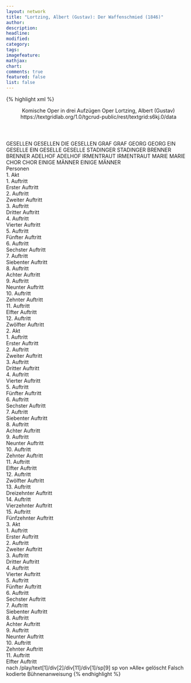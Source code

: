 ```yaml
---
layout: network
title: "Lortzing, Albert (Gustav): Der Waffenschmied (1846)"
author:
description:
headline:
modified:
category:
tags:
imagefeature:
mathjax:
chart:
comments: true
featured: false
list: false
---
```

{% highlight xml %}
<?xml-model href="https://raw.githubusercontent.com/DLiNa/project/master/rules/lina.rnc"?><?xml-model href="https://raw.githubusercontent.com/DLiNa/project/master/rules/lina.sch"?>
<play xmlns="http://lina.digital">
  <header>
    <title>Der Waffenschmied</title>
  	<subtitle>Komische Oper in drei Aufzügen</subtitle>
    <genretitle>Oper</genretitle>
    <author>Lortzing, Albert (Gustav)</author>
  	<date when="1846" type="premiere"/>
  	<source>https://textgridlab.org/1.0/tgcrud-public/rest/textgrid:s6kj.0/data</source>
  </header>
  <personae>
    <character>
      <name>GESELLEN</name>
      <alias xml:id="gesellen">
        <name>GESELLEN</name>
      </alias>
    	<alias xml:id="die_gesellen">
    		<name>DIE GESELLEN</name>
    	</alias>
    </character>
    <character>
      <name>GRAF</name>
      <alias xml:id="graf">
        <name>GRAF</name>
      </alias>
    </character>
    <character>
      <name>GEORG</name>
      <alias xml:id="georg">
        <name>GEORG</name>
      </alias>
    </character>
    <character>
      <name>EIN GESELLE</name>
      <alias xml:id="ein_geselle">
        <name>EIN GESELLE</name>
      </alias>
    	<alias xml:id="geselle">
    		<name>GESELLE</name>
    	</alias>
    </character>
    <character>
      <name>STADINGER</name>
      <alias xml:id="stadinger">
        <name>STADINGER</name>
      </alias>
    </character>
    <character>
      <name>BRENNER</name>
      <alias xml:id="brenner">
        <name>BRENNER</name>
      </alias>
    </character>
    <character>
      <name>ADELHOF</name>
      <alias xml:id="adelhof">
        <name>ADELHOF</name>
      </alias>
    </character>
    <character>
      <name>IRMENTRAUT</name>
      <alias xml:id="irmentraut">
        <name>IRMENTRAUT</name>
      </alias>
    </character>
    <character>
      <name>MARIE</name>
      <alias xml:id="marie">
        <name>MARIE</name>
      </alias>
    </character>
    <character>
      <name>CHOR</name>
      <alias xml:id="chor">
        <name>CHOR</name>
      </alias>
    </character>
    <character>
      <name>EINIGE MÄNNER</name>
      <alias xml:id="einige_männer">
        <name>EINIGE MÄNNER</name>
      </alias>
    </character>
  </personae>
  <text>
    <div>
      <head>Personen</head>
    </div>
    <div>
      <head>1. Akt</head>
      <div>
        <head>1. Auftritt</head>
        <div>
          <head>Erster Auftritt</head>
          <sp who="#gesellen">
            <amount n="2" unit="speech_acts"/>
            <amount n="92" unit="words"/>
            <amount n="24" unit="lines"/>
            <amount n="556" unit="chars"/>
          </sp>
          <sp who="#graf">
            <amount n="6" unit="speech_acts"/>
            <amount n="64" unit="words"/>
            <amount n="15" unit="lines"/>
            <amount n="358" unit="chars"/>
          </sp>
          <sp who="#georg">
            <amount n="6" unit="speech_acts"/>
            <amount n="79" unit="words"/>
            <amount n="16" unit="lines"/>
            <amount n="398" unit="chars"/>
          </sp>
          <sp who="#ein_geselle">
            <amount n="1" unit="speech_acts"/>
            <amount n="18" unit="words"/>
            <amount n="4" unit="lines"/>
            <amount n="100" unit="chars"/>
          </sp>
        </div>
      </div>
      <div>
        <head>2. Auftritt</head>
        <div>
          <head>Zweiter Auftritt</head>
          <sp who="#stadinger">
            <amount n="4" unit="speech_acts"/>
            <amount n="349" unit="words"/>
            <amount n="64" unit="lines"/>
            <amount n="1855" unit="chars"/>
          </sp>
          <sp who="#die_gesellen">
            <amount n="1" unit="speech_acts"/>
            <amount n="10" unit="words"/>
            <amount n="3" unit="lines"/>
            <amount n="67" unit="chars"/>
          </sp>
          <sp who="#gesellen">
            <amount n="2" unit="speech_acts"/>
            <amount n="31" unit="words"/>
            <amount n="6" unit="lines"/>
            <amount n="163" unit="chars"/>
          </sp>
          <sp who="#georg">
            <amount n="1" unit="speech_acts"/>
            <amount n="2" unit="words"/>
            <amount n="1" unit="lines"/>
            <amount n="13" unit="chars"/>
          </sp>
        </div>
      </div>
      <div>
        <head>3. Auftritt</head>
        <div>
          <head>Dritter Auftritt</head>
          <sp who="#georg">
            <amount n="18" unit="speech_acts"/>
            <amount n="320" unit="words"/>
            <amount n="13" unit="lines"/>
            <amount n="1821" unit="chars"/>
          </sp>
          <sp who="#graf">
            <amount n="18" unit="speech_acts"/>
            <amount n="198" unit="words"/>
            <amount n="15" unit="lines"/>
            <amount n="1071" unit="chars"/>
          </sp>
        </div>
      </div>
      <div>
        <head>4. Auftritt</head>
        <div>
          <head>Vierter Auftritt</head>
          <sp who="#georg">
            <amount n="1" unit="speech_acts"/>
            <amount n="348" unit="words"/>
            <amount n="51" unit="lines"/>
            <amount n="1867" unit="chars"/>
          </sp>
        </div>
      </div>
      <div>
        <head>5. Auftritt</head>
        <div>
          <head>Fünfter Auftritt</head>
          <sp who="#brenner">
            <amount n="24" unit="speech_acts"/>
            <amount n="323" unit="words"/>
            <amount n="19" unit="lines"/>
            <amount n="1826" unit="chars"/>
          </sp>
          <sp who="#adelhof">
            <amount n="23" unit="speech_acts"/>
            <amount n="271" unit="words"/>
            <amount n="17" unit="lines"/>
            <amount n="1464" unit="chars"/>
          </sp>
        </div>
      </div>
      <div>
        <head>6. Auftritt</head>
        <div>
          <head>Sechster Auftritt</head>
          <sp who="#irmentraut">
            <amount n="5" unit="speech_acts"/>
            <amount n="216" unit="words"/>
            <amount n="1223" unit="chars"/>
          </sp>
          <sp who="#adelhof">
            <amount n="3" unit="speech_acts"/>
            <amount n="27" unit="words"/>
            <amount n="3" unit="lines"/>
            <amount n="138" unit="chars"/>
          </sp>
          <sp who="#brenner">
            <amount n="6" unit="speech_acts"/>
            <amount n="60" unit="words"/>
            <amount n="5" unit="lines"/>
            <amount n="343" unit="chars"/>
          </sp>
        </div>
      </div>
      <div>
        <head>7. Auftritt</head>
        <div>
          <head>Siebenter Auftritt</head>
          <sp who="#irmentraut">
            <amount n="1" unit="speech_acts"/>
            <amount n="287" unit="words"/>
            <amount n="46" unit="lines"/>
            <amount n="1504" unit="chars"/>
          </sp>
        </div>
      </div>
      <div>
        <head>8. Auftritt</head>
        <div>
          <head>Achter Auftritt</head>
          <sp who="#marie">
            <amount n="8" unit="speech_acts"/>
            <amount n="93" unit="words"/>
            <amount n="7" unit="lines"/>
            <amount n="498" unit="chars"/>
          </sp>
          <sp who="#irmentraut">
            <amount n="7" unit="speech_acts"/>
            <amount n="126" unit="words"/>
            <amount n="4" unit="lines"/>
            <amount n="692" unit="chars"/>
          </sp>
        </div>
      </div>
      <div>
        <head>9. Auftritt</head>
        <div>
          <head>Neunter Auftritt</head>
          <sp who="#graf">
            <amount n="11" unit="speech_acts"/>
            <amount n="184" unit="words"/>
            <amount n="39" unit="lines"/>
            <amount n="928" unit="chars"/>
          </sp>
          <sp who="#marie">
            <amount n="12" unit="speech_acts"/>
            <amount n="137" unit="words"/>
            <amount n="26" unit="lines"/>
            <amount n="666" unit="chars"/>
          </sp>
          <sp who="#irmentraut">
            <amount n="17" unit="speech_acts"/>
            <amount n="178" unit="words"/>
            <amount n="33" unit="lines"/>
            <amount n="852" unit="chars"/>
          </sp>
        </div>
      </div>
      <div>
        <head>10. Auftritt</head>
        <div>
          <head>Zehnter Auftritt</head>
          <sp who="#georg">
            <amount n="3" unit="speech_acts"/>
            <amount n="15" unit="words"/>
            <amount n="4" unit="lines"/>
            <amount n="75" unit="chars"/>
          </sp>
          <sp who="#marie">
            <amount n="2" unit="speech_acts"/>
            <amount n="10" unit="words"/>
            <amount n="3" unit="lines"/>
            <amount n="64" unit="chars"/>
          </sp>
          <sp who="#irmentraut">
            <amount n="1" unit="speech_acts"/>
            <amount n="2" unit="words"/>
            <amount n="1" unit="lines"/>
            <amount n="12" unit="chars"/>
          </sp>
          <sp who="#marie #irmentraut">
            <amount n="1" unit="speech_acts"/>
            <amount n="4" unit="words"/>
            <amount n="1" unit="lines"/>
            <amount n="29" unit="chars"/>
          </sp>
          <sp who="#graf">
            <amount n="2" unit="speech_acts"/>
            <amount n="3" unit="words"/>
            <amount n="1" unit="lines"/>
            <amount n="20" unit="chars"/>
          </sp>
          <sp who="#stadinger">
            <amount n="1" unit="speech_acts"/>
            <amount n="11" unit="words"/>
            <amount n="3" unit="lines"/>
            <amount n="67" unit="chars"/>
          </sp>
          <sp who="#stadinger #gesellen">
            <amount n="1" unit="speech_acts"/>
          </sp>
        </div>
      </div>
      <div>
        <head>11. Auftritt</head>
        <div>
          <head>Elfter Auftritt</head>
          <sp who="#gesellen">
            <amount n="4" unit="speech_acts"/>
            <amount n="22" unit="words"/>
            <amount n="5" unit="lines"/>
            <amount n="117" unit="chars"/>
          </sp>
          <sp who="#stadinger">
            <amount n="11" unit="speech_acts"/>
            <amount n="112" unit="words"/>
            <amount n="27" unit="lines"/>
            <amount n="575" unit="chars"/>
          </sp>
          <sp who="#georg">
            <amount n="4" unit="speech_acts"/>
            <amount n="26" unit="words"/>
            <amount n="5" unit="lines"/>
            <amount n="120" unit="chars"/>
          </sp>
          <sp who="#marie #irmentraut">
            <amount n="1" unit="speech_acts"/>
            <amount n="3" unit="words"/>
            <amount n="1" unit="lines"/>
            <amount n="14" unit="chars"/>
          </sp>
          <sp who="#die_gesellen">
            <amount n="2" unit="speech_acts"/>
          </sp>
          <sp who="#marie">
            <amount n="6" unit="speech_acts"/>
            <amount n="31" unit="words"/>
            <amount n="7" unit="lines"/>
            <amount n="155" unit="chars"/>
          </sp>
          <sp who="#irmentraut">
            <amount n="6" unit="speech_acts"/>
            <amount n="24" unit="words"/>
            <amount n="7" unit="lines"/>
            <amount n="139" unit="chars"/>
          </sp>
          <sp who="#stadinger">
            <amount n="1" unit="speech_acts"/>
            <amount n="3" unit="words"/>
            <amount n="1" unit="lines"/>
            <amount n="11" unit="chars"/>
          </sp>
          <sp who="#marie #gesellen">
            <amount n="1" unit="speech_acts"/>
            <amount n="3" unit="words"/>
            <amount n="1" unit="lines"/>
            <amount n="11" unit="chars"/>
          </sp>
        </div>
      </div>
      <div>
        <head>12. Auftritt</head>
        <div>
          <head>Zwölfter Auftritt</head>
          <sp who="#marie">
            <amount n="1" unit="speech_acts"/>
            <amount n="391" unit="words"/>
            <amount n="61" unit="lines"/>
            <amount n="2025" unit="chars"/>
          </sp>
        </div>
      </div>
    </div>
    <div>
      <head>2. Akt</head>
      <div>
        <head>1. Auftritt</head>
        <div>
          <head>Erster Auftritt</head>
          <sp who="#graf">
            <amount n="27" unit="speech_acts"/>
            <amount n="321" unit="words"/>
            <amount n="51" unit="lines"/>
            <amount n="1613" unit="chars"/>
          </sp>
          <sp who="#marie">
            <amount n="25" unit="speech_acts"/>
            <amount n="291" unit="words"/>
            <amount n="55" unit="lines"/>
            <amount n="1468" unit="chars"/>
          </sp>
          <sp who="#graf #marie">
            <amount n="1" unit="speech_acts"/>
            <amount n="20" unit="words"/>
            <amount n="4" unit="lines"/>
            <amount n="125" unit="chars"/>
          </sp>
        </div>
      </div>
      <div>
        <head>2. Auftritt</head>
        <div>
          <head>Zweiter Auftritt</head>
          <sp who="#irmentraut">
            <amount n="8" unit="speech_acts"/>
            <amount n="190" unit="words"/>
            <amount n="5" unit="lines"/>
            <amount n="968" unit="chars"/>
          </sp>
          <sp who="#graf #marie">
            <amount n="2" unit="speech_acts"/>
            <amount n="5" unit="words"/>
            <amount n="2" unit="lines"/>
            <amount n="28" unit="chars"/>
          </sp>
          <sp who="#marie">
            <amount n="2" unit="speech_acts"/>
            <amount n="5" unit="words"/>
            <amount n="2" unit="lines"/>
            <amount n="30" unit="chars"/>
          </sp>
          <sp who="#graf">
            <amount n="7" unit="speech_acts"/>
            <amount n="70" unit="words"/>
            <amount n="7" unit="lines"/>
            <amount n="363" unit="chars"/>
          </sp>
        </div>
      </div>
      <div>
        <head>3. Auftritt</head>
        <div>
          <head>Dritter Auftritt</head>
          <sp who="#georg">
            <amount n="1" unit="speech_acts"/>
            <amount n="2" unit="words"/>
            <amount n="1" unit="lines"/>
            <amount n="14" unit="chars"/>
          </sp>
          <sp who="#irmentraut">
            <amount n="1" unit="speech_acts"/>
            <amount n="24" unit="words"/>
            <amount n="134" unit="chars"/>
          </sp>
        </div>
      </div>
      <div>
        <head>4. Auftritt</head>
        <div>
          <head>Vierter Auftritt</head>
          <sp who="#stadinger">
            <amount n="5" unit="speech_acts"/>
            <amount n="89" unit="words"/>
            <amount n="4" unit="lines"/>
            <amount n="455" unit="chars"/>
          </sp>
          <sp who="#graf">
            <amount n="2" unit="speech_acts"/>
            <amount n="14" unit="words"/>
            <amount n="2" unit="lines"/>
            <amount n="75" unit="chars"/>
          </sp>
          <sp who="#georg">
            <amount n="3" unit="speech_acts"/>
            <amount n="21" unit="words"/>
            <amount n="3" unit="lines"/>
            <amount n="113" unit="chars"/>
          </sp>
          <sp who="#irmentraut">
            <amount n="2" unit="speech_acts"/>
            <amount n="30" unit="words"/>
            <amount n="2" unit="lines"/>
            <amount n="186" unit="chars"/>
          </sp>
          <sp who="#marie">
            <amount n="2" unit="speech_acts"/>
            <amount n="15" unit="words"/>
            <amount n="2" unit="lines"/>
            <amount n="68" unit="chars"/>
          </sp>
        </div>
      </div>
      <div>
        <head>5. Auftritt</head>
        <div>
          <head>Fünfter Auftritt</head>
          <sp who="#adelhof">
            <amount n="23" unit="speech_acts"/>
            <amount n="356" unit="words"/>
            <amount n="49" unit="lines"/>
            <amount n="1864" unit="chars"/>
          </sp>
          <sp who="#stadinger">
            <amount n="28" unit="speech_acts"/>
            <amount n="513" unit="words"/>
            <amount n="81" unit="lines"/>
            <amount n="2728" unit="chars"/>
          </sp>
          <sp who="#georg">
            <amount n="4" unit="speech_acts"/>
            <amount n="16" unit="words"/>
            <amount n="4" unit="lines"/>
            <amount n="85" unit="chars"/>
          </sp>
          <sp who="#graf">
            <amount n="5" unit="speech_acts"/>
            <amount n="19" unit="words"/>
            <amount n="5" unit="lines"/>
            <amount n="91" unit="chars"/>
          </sp>
          <sp who="#marie #graf">
            <amount n="2" unit="speech_acts"/>
            <amount n="17" unit="words"/>
            <amount n="3" unit="lines"/>
            <amount n="58" unit="chars"/>
          </sp>
          <sp who="#irmentraut #marie">
            <amount n="1" unit="speech_acts"/>
            <amount n="4" unit="words"/>
            <amount n="1" unit="lines"/>
            <amount n="19" unit="chars"/>
          </sp>
          <sp who="#stadinger #graf #georg #irmentraut #marie">
            <amount n="1" unit="speech_acts"/>
            <amount n="29" unit="words"/>
            <amount n="6" unit="lines"/>
            <amount n="165" unit="chars"/>
          </sp>
          <sp who="#marie #irmentraut">
            <amount n="1" unit="speech_acts"/>
            <amount n="3" unit="words"/>
            <amount n="1" unit="lines"/>
            <amount n="17" unit="chars"/>
          </sp>
          <sp who="#irmentraut">
            <amount n="5" unit="speech_acts"/>
            <amount n="41" unit="words"/>
            <amount n="8" unit="lines"/>
            <amount n="214" unit="chars"/>
          </sp>
          <sp who="#irmentraut #georg">
            <amount n="1" unit="speech_acts"/>
            <amount n="15" unit="words"/>
            <amount n="2" unit="lines"/>
            <amount n="76" unit="chars"/>
          </sp>
        </div>
      </div>
      <div>
        <head>6. Auftritt</head>
        <div>
          <head>Sechster Auftritt</head>
          <sp who="#georg">
            <amount n="6" unit="speech_acts"/>
            <amount n="134" unit="words"/>
            <amount n="2" unit="lines"/>
            <amount n="778" unit="chars"/>
          </sp>
          <sp who="#graf">
            <amount n="5" unit="speech_acts"/>
            <amount n="62" unit="words"/>
            <amount n="5" unit="lines"/>
            <amount n="322" unit="chars"/>
          </sp>
        </div>
      </div>
      <div>
        <head>7. Auftritt</head>
        <div>
          <head>Siebenter Auftritt</head>
          <sp who="#stadinger">
            <amount n="38" unit="speech_acts"/>
            <amount n="579" unit="words"/>
            <amount n="57" unit="lines"/>
            <amount n="3086" unit="chars"/>
          </sp>
          <sp who="#graf">
            <amount n="7" unit="speech_acts"/>
            <amount n="98" unit="words"/>
            <amount n="5" unit="lines"/>
            <amount n="499" unit="chars"/>
          </sp>
          <sp who="#georg">
            <amount n="30" unit="speech_acts"/>
            <amount n="301" unit="words"/>
            <amount n="47" unit="lines"/>
            <amount n="1588" unit="chars"/>
          </sp>
          <sp who="#georg #stadinger">
            <amount n="2" unit="speech_acts"/>
            <amount n="78" unit="words"/>
            <amount n="11" unit="lines"/>
            <amount n="342" unit="chars"/>
          </sp>
        </div>
      </div>
      <div>
        <head>8. Auftritt</head>
        <div>
          <head>Achter Auftritt</head>
          <sp who="#adelhof">
            <amount n="4" unit="speech_acts"/>
            <amount n="50" unit="words"/>
            <amount n="3" unit="lines"/>
            <amount n="276" unit="chars"/>
          </sp>
          <sp who="#stadinger">
            <amount n="4" unit="speech_acts"/>
            <amount n="87" unit="words"/>
            <amount n="2" unit="lines"/>
            <amount n="487" unit="chars"/>
          </sp>
        </div>
      </div>
      <div>
        <head>9. Auftritt</head>
        <div>
          <head>Neunter Auftritt</head>
          <sp who="#brenner">
            <amount n="2" unit="speech_acts"/>
            <amount n="32" unit="words"/>
            <amount n="1" unit="lines"/>
            <amount n="188" unit="chars"/>
          </sp>
          <sp who="#stadinger">
            <amount n="2" unit="speech_acts"/>
            <amount n="11" unit="words"/>
            <amount n="2" unit="lines"/>
            <amount n="54" unit="chars"/>
          </sp>
          <sp who="#adelhof">
            <amount n="2" unit="speech_acts"/>
            <amount n="13" unit="words"/>
            <amount n="2" unit="lines"/>
            <amount n="64" unit="chars"/>
          </sp>
        </div>
      </div>
      <div>
        <head>10. Auftritt</head>
        <div>
          <head>Zehnter Auftritt</head>
          <sp who="#irmentraut">
            <amount n="8" unit="speech_acts"/>
            <amount n="50" unit="words"/>
            <amount n="7" unit="lines"/>
            <amount n="270" unit="chars"/>
          </sp>
          <sp who="#stadinger">
            <amount n="9" unit="speech_acts"/>
            <amount n="132" unit="words"/>
            <amount n="6" unit="lines"/>
            <amount n="726" unit="chars"/>
          </sp>
          <sp who="#adelhof">
            <amount n="1" unit="speech_acts"/>
            <amount n="6" unit="words"/>
            <amount n="1" unit="lines"/>
            <amount n="28" unit="chars"/>
          </sp>
        </div>
      </div>
      <div>
        <head>11. Auftritt</head>
        <div>
          <head>Elfter Auftritt</head>
          <sp who="#brenner">
            <amount n="7" unit="speech_acts"/>
            <amount n="157" unit="words"/>
            <amount n="6" unit="lines"/>
            <amount n="906" unit="chars"/>
          </sp>
          <sp who="#adelhof">
            <amount n="6" unit="speech_acts"/>
            <amount n="112" unit="words"/>
            <amount n="3" unit="lines"/>
            <amount n="572" unit="chars"/>
          </sp>
        </div>
      </div>
      <div>
        <head>12. Auftritt</head>
        <div>
          <head>Zwölfter Auftritt</head>
        </div>
      </div>
      <div>
        <head>13. Auftritt</head>
        <div>
          <head>Dreizehnter Auftritt</head>
          <sp who="#ein_geselle">
            <amount n="1" unit="speech_acts"/>
            <amount n="11" unit="words"/>
            <amount n="1" unit="lines"/>
            <amount n="79" unit="chars"/>
          </sp>
          <sp who="#georg">
            <amount n="8" unit="speech_acts"/>
            <amount n="213" unit="words"/>
            <amount n="32" unit="lines"/>
            <amount n="1069" unit="chars"/>
          </sp>
          <sp who="#stadinger">
            <amount n="5" unit="speech_acts"/>
            <amount n="156" unit="words"/>
            <amount n="2" unit="lines"/>
            <amount n="806" unit="chars"/>
          </sp>
          <sp who="#chor">
            <amount n="3" unit="speech_acts"/>
            <amount n="71" unit="words"/>
            <amount n="9" unit="lines"/>
            <amount n="327" unit="chars"/>
          </sp>
        </div>
      </div>
      <div>
        <head>14. Auftritt</head>
        <div>
          <head>Vierzehnter Auftritt</head>
          <sp who="#adelhof">
            <amount n="7" unit="speech_acts"/>
            <amount n="63" unit="words"/>
            <amount n="6" unit="lines"/>
            <amount n="348" unit="chars"/>
          </sp>
          <sp who="#stadinger">
            <amount n="8" unit="speech_acts"/>
            <amount n="56" unit="words"/>
            <amount n="7" unit="lines"/>
            <amount n="299" unit="chars"/>
          </sp>
          <sp who="#stadinger #adelhof #georg">
            <amount n="2" unit="speech_acts"/>
            <amount n="3" unit="words"/>
            <amount n="1" unit="lines"/>
            <amount n="18" unit="chars"/>
          </sp>
          <sp who="#georg">
            <amount n="1" unit="speech_acts"/>
            <amount n="10" unit="words"/>
            <amount n="1" unit="lines"/>
            <amount n="55" unit="chars"/>
          </sp>
          <sp who="#brenner">
            <amount n="1" unit="speech_acts"/>
            <amount n="3" unit="words"/>
            <amount n="1" unit="lines"/>
            <amount n="19" unit="chars"/>
          </sp>
        </div>
      </div>
      <div>
        <head>15. Auftritt</head>
        <div>
          <head>Fünfzehnter Auftritt</head>
          <sp who="#irmentraut">
            <amount n="3" unit="speech_acts"/>
            <amount n="22" unit="words"/>
            <amount n="4" unit="lines"/>
            <amount n="117" unit="chars"/>
          </sp>
          <sp who="#stadinger">
            <amount n="12" unit="speech_acts"/>
            <amount n="259" unit="words"/>
            <amount n="50" unit="lines"/>
            <amount n="1352" unit="chars"/>
          </sp>
          <sp who="#stadinger #irmentraut #brenner #georg #adelhof">
            <amount n="3" unit="speech_acts"/>
            <amount n="15" unit="words"/>
            <amount n="3" unit="lines"/>
            <amount n="80" unit="chars"/>
          </sp>
          <sp who="#chor">
            <amount n="1" unit="speech_acts"/>
            <amount n="18" unit="words"/>
            <amount n="5" unit="lines"/>
            <amount n="85" unit="chars"/>
          </sp>
          <sp who="#adelhof">
            <amount n="1" unit="speech_acts"/>
          </sp>
          <sp who="#marie #graf">
            <amount n="1" unit="speech_acts"/>
          </sp>
          <sp who="#marie">
            <amount n="7" unit="speech_acts"/>
            <amount n="93" unit="words"/>
            <amount n="20" unit="lines"/>
            <amount n="499" unit="chars"/>
          </sp>
          <sp who="#brenner #einige_männer">
            <amount n="1" unit="speech_acts"/>
            <amount n="4" unit="words"/>
            <amount n="1" unit="lines"/>
            <amount n="25" unit="chars"/>
          </sp>
          <sp who="#graf">
            <amount n="2" unit="speech_acts"/>
            <amount n="57" unit="words"/>
            <amount n="11" unit="lines"/>
            <amount n="314" unit="chars"/>
          </sp>
          <sp who="#georg">
            <amount n="5" unit="speech_acts"/>
            <amount n="56" unit="words"/>
            <amount n="11" unit="lines"/>
            <amount n="293" unit="chars"/>
          </sp>
          <sp who="#georg #graf #brenner #adelhof">
            <amount n="1" unit="speech_acts"/>
            <amount n="3" unit="words"/>
            <amount n="1" unit="lines"/>
            <amount n="14" unit="chars"/>
          </sp>
        </div>
      </div>
    </div>
    <div>
      <head>3. Akt</head>
      <div>
        <head>1. Auftritt</head>
        <div>
          <head>Erster Auftritt</head>
          <sp who="#marie">
            <amount n="1" unit="speech_acts"/>
            <amount n="431" unit="words"/>
            <amount n="57" unit="lines"/>
            <amount n="2100" unit="chars"/>
          </sp>
        </div>
      </div>
      <div>
        <head>2. Auftritt</head>
        <div>
          <head>Zweiter Auftritt</head>
          <sp who="#brenner">
            <amount n="5" unit="speech_acts"/>
            <amount n="79" unit="words"/>
            <amount n="3" unit="lines"/>
            <amount n="424" unit="chars"/>
          </sp>
          <sp who="#stadinger">
            <amount n="6" unit="speech_acts"/>
            <amount n="99" unit="words"/>
            <amount n="4" unit="lines"/>
            <amount n="551" unit="chars"/>
          </sp>
          <sp who="#marie">
            <amount n="1" unit="speech_acts"/>
            <amount n="6" unit="words"/>
            <amount n="1" unit="lines"/>
            <amount n="33" unit="chars"/>
          </sp>
        </div>
      </div>
      <div>
        <head>3. Auftritt</head>
        <div>
          <head>Dritter Auftritt</head>
          <sp who="#georg">
            <amount n="2" unit="speech_acts"/>
            <amount n="9" unit="words"/>
            <amount n="2" unit="lines"/>
            <amount n="54" unit="chars"/>
          </sp>
          <sp who="#stadinger">
            <amount n="2" unit="speech_acts"/>
            <amount n="27" unit="words"/>
            <amount n="2" unit="lines"/>
            <amount n="151" unit="chars"/>
          </sp>
          <sp who="#marie">
            <amount n="1" unit="speech_acts"/>
          </sp>
        </div>
      </div>
      <div>
        <head>4. Auftritt</head>
        <div>
          <head>Vierter Auftritt</head>
          <sp who="#geselle">
            <amount n="2" unit="speech_acts"/>
            <amount n="4" unit="words"/>
            <amount n="1" unit="lines"/>
            <amount n="22" unit="chars"/>
          </sp>
          <sp who="#stadinger">
            <amount n="2" unit="speech_acts"/>
            <amount n="12" unit="words"/>
            <amount n="1" unit="lines"/>
            <amount n="73" unit="chars"/>
          </sp>
          <sp who="#brenner">
            <amount n="1" unit="speech_acts"/>
            <amount n="29" unit="words"/>
            <amount n="164" unit="chars"/>
          </sp>
        </div>
      </div>
      <div>
        <head>5. Auftritt</head>
        <div>
          <head>Fünfter Auftritt</head>
          <sp who="#stadinger">
            <amount n="11" unit="speech_acts"/>
            <amount n="92" unit="words"/>
            <amount n="10" unit="lines"/>
            <amount n="487" unit="chars"/>
          </sp>
          <sp who="#marie">
            <amount n="5" unit="speech_acts"/>
            <amount n="75" unit="words"/>
            <amount n="4" unit="lines"/>
            <amount n="406" unit="chars"/>
          </sp>
          <sp who="#irmentraut">
            <amount n="10" unit="speech_acts"/>
            <amount n="123" unit="words"/>
            <amount n="9" unit="lines"/>
            <amount n="600" unit="chars"/>
          </sp>
          <sp who="#graf">
            <amount n="2" unit="speech_acts"/>
            <amount n="14" unit="words"/>
            <amount n="2" unit="lines"/>
            <amount n="76" unit="chars"/>
          </sp>
          <sp who="#georg">
            <amount n="2" unit="speech_acts"/>
            <amount n="11" unit="words"/>
            <amount n="2" unit="lines"/>
            <amount n="57" unit="chars"/>
          </sp>
          <sp who="#brenner">
            <amount n="2" unit="speech_acts"/>
            <amount n="44" unit="words"/>
            <amount n="1" unit="lines"/>
            <amount n="222" unit="chars"/>
          </sp>
          <sp who="#irmentraut #georg #brenner #graf">
            <amount n="1" unit="speech_acts"/>
            <amount n="3" unit="words"/>
            <amount n="1" unit="lines"/>
            <amount n="20" unit="chars"/>
          </sp>
        </div>
      </div>
      <div>
        <head>6. Auftritt</head>
        <div>
          <head>Sechster Auftritt</head>
          <sp who="#adelhof">
            <amount n="12" unit="speech_acts"/>
            <amount n="153" unit="words"/>
            <amount n="29" unit="lines"/>
            <amount n="749" unit="chars"/>
          </sp>
          <sp who="#stadinger">
            <amount n="15" unit="speech_acts"/>
            <amount n="215" unit="words"/>
            <amount n="31" unit="lines"/>
            <amount n="1091" unit="chars"/>
          </sp>
          <sp who="#marie">
            <amount n="7" unit="speech_acts"/>
            <amount n="46" unit="words"/>
            <amount n="7" unit="lines"/>
            <amount n="243" unit="chars"/>
          </sp>
          <sp who="#brenner">
            <amount n="8" unit="speech_acts"/>
            <amount n="116" unit="words"/>
            <amount n="15" unit="lines"/>
            <amount n="593" unit="chars"/>
          </sp>
          <sp who="#marie #irmentraut">
            <amount n="2" unit="speech_acts"/>
            <amount n="43" unit="words"/>
            <amount n="8" unit="lines"/>
            <amount n="234" unit="chars"/>
          </sp>
          <sp who="#irmentraut #brenner #marie #adelhof">
            <amount n="3" unit="speech_acts"/>
            <amount n="15" unit="words"/>
            <amount n="3" unit="lines"/>
            <amount n="90" unit="chars"/>
          </sp>
          <sp who="#georg #irmentraut">
            <amount n="1" unit="speech_acts"/>
            <amount n="7" unit="words"/>
            <amount n="1" unit="lines"/>
            <amount n="42" unit="chars"/>
          </sp>
          <sp who="#graf">
            <amount n="5" unit="speech_acts"/>
            <amount n="50" unit="words"/>
            <amount n="5" unit="lines"/>
            <amount n="305" unit="chars"/>
          </sp>
          <sp who="#graf #georg">
            <amount n="1" unit="speech_acts"/>
            <amount n="10" unit="words"/>
            <amount n="2" unit="lines"/>
            <amount n="41" unit="chars"/>
          </sp>
          <sp who="#marie #graf">
            <amount n="1" unit="speech_acts"/>
            <amount n="23" unit="words"/>
            <amount n="4" unit="lines"/>
            <amount n="114" unit="chars"/>
          </sp>
          <sp who="#irmentraut">
            <amount n="2" unit="speech_acts"/>
            <amount n="27" unit="words"/>
            <amount n="4" unit="lines"/>
            <amount n="121" unit="chars"/>
          </sp>
          <sp who="#georg">
            <amount n="1" unit="speech_acts"/>
            <amount n="24" unit="words"/>
            <amount n="4" unit="lines"/>
            <amount n="120" unit="chars"/>
          </sp>
          <sp who="#adelhof #georg">
            <amount n="1" unit="speech_acts"/>
          </sp>
        </div>
      </div>
      <div>
        <head>7. Auftritt</head>
        <div>
          <head>Siebenter Auftritt</head>
          <sp who="#brenner">
            <amount n="1" unit="speech_acts"/>
            <amount n="22" unit="words"/>
            <amount n="133" unit="chars"/>
          </sp>
          <sp who="#stadinger">
            <amount n="1" unit="speech_acts"/>
            <amount n="4" unit="words"/>
            <amount n="1" unit="lines"/>
            <amount n="22" unit="chars"/>
          </sp>
        </div>
      </div>
      <div>
        <head>8. Auftritt</head>
        <div>
          <head>Achter Auftritt</head>
          <sp who="#georg">
            <amount n="2" unit="speech_acts"/>
            <amount n="18" unit="words"/>
            <amount n="1" unit="lines"/>
            <amount n="126" unit="chars"/>
          </sp>
          <sp who="#stadinger">
            <amount n="1" unit="speech_acts"/>
            <amount n="6" unit="words"/>
            <amount n="1" unit="lines"/>
            <amount n="41" unit="chars"/>
          </sp>
          <sp who="#irmentraut">
            <amount n="1" unit="speech_acts"/>
            <amount n="4" unit="words"/>
            <amount n="1" unit="lines"/>
            <amount n="31" unit="chars"/>
          </sp>
        </div>
      </div>
      <div>
        <head>9. Auftritt</head>
        <div>
          <head>Neunter Auftritt</head>
          <sp who="#geselle">
            <amount n="1" unit="speech_acts"/>
            <amount n="7" unit="words"/>
            <amount n="1" unit="lines"/>
            <amount n="42" unit="chars"/>
          </sp>
          <sp who="#stadinger">
            <amount n="11" unit="speech_acts"/>
            <amount n="607" unit="words"/>
            <amount n="73" unit="lines"/>
            <amount n="3168" unit="chars"/>
          </sp>
          <sp who="#georg">
            <amount n="9" unit="speech_acts"/>
            <amount n="143" unit="words"/>
            <amount n="5" unit="lines"/>
            <amount n="771" unit="chars"/>
          </sp>
          <sp who="#brenner">
            <amount n="3" unit="speech_acts"/>
            <amount n="44" unit="words"/>
            <amount n="2" unit="lines"/>
            <amount n="262" unit="chars"/>
          </sp>
          <sp who="#marie">
            <amount n="1" unit="speech_acts"/>
            <amount n="4" unit="words"/>
            <amount n="1" unit="lines"/>
            <amount n="23" unit="chars"/>
          </sp>
          <sp who="#marie #graf">
            <amount n="1" unit="speech_acts"/>
            <amount n="3" unit="words"/>
            <amount n="1" unit="lines"/>
            <amount n="19" unit="chars"/>
          </sp>
          <sp who="#irmentraut">
            <amount n="2" unit="speech_acts"/>
            <amount n="8" unit="words"/>
            <amount n="2" unit="lines"/>
            <amount n="51" unit="chars"/>
          </sp>
          <sp who="#graf">
            <amount n="1" unit="speech_acts"/>
            <amount n="6" unit="words"/>
            <amount n="1" unit="lines"/>
            <amount n="36" unit="chars"/>
          </sp>
        </div>
      </div>
      <div>
        <head>10. Auftritt</head>
        <div>
          <head>Zehnter Auftritt</head>
          <sp who="#stadinger">
            <amount n="3" unit="speech_acts"/>
            <amount n="31" unit="words"/>
            <amount n="3" unit="lines"/>
            <amount n="149" unit="chars"/>
          </sp>
          <sp who="#brenner">
            <amount n="2" unit="speech_acts"/>
            <amount n="33" unit="words"/>
            <amount n="1" unit="lines"/>
            <amount n="157" unit="chars"/>
          </sp>
        </div>
      </div>
      <div>
        <head>11. Auftritt</head>
        <div>
          <head>Elfter Auftritt</head>
          <sp who="#marie #stadinger #brenner #georg #irmentraut">
            <amount n="2" unit="speech_acts"/>
            <amount n="11" unit="words"/>
            <amount n="2" unit="lines"/>
            <amount n="57" unit="chars"/>
          </sp>
          <sp who="#marie #graf">
            <amount n="1" unit="speech_acts"/>
            <amount n="4" unit="words"/>
            <amount n="1" unit="lines"/>
            <amount n="26" unit="chars"/>
          </sp>
          <sp who="#stadinger">
            <amount n="7" unit="speech_acts"/>
            <amount n="103" unit="words"/>
            <amount n="4" unit="lines"/>
            <amount n="542" unit="chars"/>
          </sp>
          <sp who="#graf">
            <amount n="6" unit="speech_acts"/>
            <amount n="58" unit="words"/>
            <amount n="6" unit="lines"/>
            <amount n="321" unit="chars"/>
          </sp>
          <sp who="#brenner">
            <amount n="3" unit="speech_acts"/>
            <amount n="20" unit="words"/>
            <amount n="3" unit="lines"/>
            <amount n="102" unit="chars"/>
          </sp>
          <sp who="#marie">
            <amount n="3" unit="speech_acts"/>
            <amount n="35" unit="words"/>
            <amount n="4" unit="lines"/>
            <amount n="160" unit="chars"/>
          </sp>
          <sp who="#georg">
            <amount n="2" unit="speech_acts"/>
            <amount n="7" unit="words"/>
            <amount n="2" unit="lines"/>
            <amount n="48" unit="chars"/>
          </sp>
          <sp who="#graf #marie">
            <amount n="1" unit="speech_acts"/>
            <amount n="3" unit="words"/>
            <amount n="1" unit="lines"/>
            <amount n="19" unit="chars"/>
          </sp>
          <sp who="#georg #irmentraut">
            <amount n="1" unit="speech_acts"/>
            <amount n="3" unit="words"/>
            <amount n="1" unit="lines"/>
            <amount n="18" unit="chars"/>
          </sp>
          <sp who="#georg #irmentraut #brenner #stadinger">
            <amount n="1" unit="speech_acts"/>
            <amount n="14" unit="words"/>
            <amount n="2" unit="lines"/>
            <amount n="59" unit="chars"/>
          </sp>
        </div>
      </div>
    </div>
  </text>
	<documentation>
		<change n="1" who="dariokampkaspar">
			<path>nach /play/text[1]/div[2]/div[11]/div[1]/sp[9]</path>
			<orig>sp von »Alle«</orig>
			<corr>gelöscht</corr>
			<comment>Falsch kodierte Bühnenanweisung</comment>
		</change>
	</documentation>
</play>
{% endhighlight %}